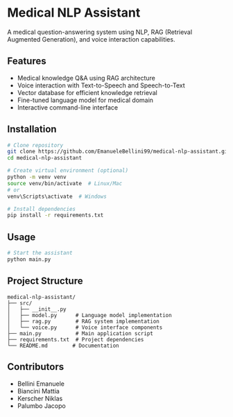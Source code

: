 # Medical NLP Assistant

A medical question-answering system using NLP, RAG (Retrieval Augmented Generation), and voice interaction capabilities.

## Features
- Medical knowledge Q&A using RAG architecture
- Voice interaction with Text-to-Speech and Speech-to-Text
- Vector database for efficient knowledge retrieval
- Fine-tuned language model for medical domain
- Interactive command-line interface

## Installation

```bash
# Clone repository
git clone https://github.com/EmanueleBellini99/medical-nlp-assistant.git
cd medical-nlp-assistant

# Create virtual environment (optional)
python -m venv venv
source venv/bin/activate  # Linux/Mac
# or
venv\Scripts\activate  # Windows

# Install dependencies
pip install -r requirements.txt
```

## Usage

```bash
# Start the assistant
python main.py
```

## Project Structure
```
medical-nlp-assistant/
├── src/
│   ├── __init__.py
│   ├── model.py      # Language model implementation
│   ├── rag.py        # RAG system implementation
│   └── voice.py      # Voice interface components
├── main.py           # Main application script
├── requirements.txt  # Project dependencies
└── README.md        # Documentation
```

## Contributors
- Bellini Emanuele
- Biancini Mattia 
- Kerscher Niklas
- Palumbo Jacopo